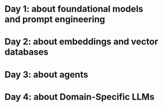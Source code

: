 
# Day 1: about foundational models and prompt engineering
# Day 2: about embeddings and vector databases
# Day 3: about agents
# Day 4: about Domain-Specific LLMs
